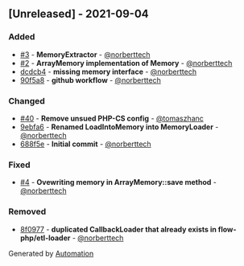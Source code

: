 ## [Unreleased] - 2021-09-04

### Added
- [#3](https://github.com/flow-php/etl-adapter-memory/pull/3) - **MemoryExtractor** - [@norberttech](https://github.com/norberttech)
- [#2](https://github.com/flow-php/etl-adapter-memory/pull/2) - **ArrayMemory implementation of Memory** - [@norberttech](https://github.com/norberttech)
- [dcdcb4](https://github.com/flow-php/etl-adapter-memory/commit/dcdcb45b076597fbadc8c257b018fba2ac75de62) - **missing memory interface** - [@norberttech](https://github.com/norberttech)
- [90f5a8](https://github.com/flow-php/etl-adapter-memory/commit/90f5a824badeb420e0b8a5ed40cb47738d964c5d) - **github workflow** - [@norberttech](https://github.com/norberttech)

### Changed
- [#40](https://github.com/flow-php/etl-adapter-memory/pull/40) - **Remove unsued PHP-CS config** - [@tomaszhanc](https://github.com/tomaszhanc)
- [9ebfa6](https://github.com/flow-php/etl-adapter-memory/commit/9ebfa68eada164ef3c071bc8eeaa750514d5bf1e) - **Renamed LoadIntoMemory into MemoryLoader** - [@norberttech](https://github.com/norberttech)
- [688f5e](https://github.com/flow-php/etl-adapter-memory/commit/688f5e848cf57c0754758dbadcc1ef3f21ac801d) - **Initial commit** - [@norberttech](https://github.com/norberttech)

### Fixed
- [#4](https://github.com/flow-php/etl-adapter-memory/pull/4) - **Ovewriting memory in ArrayMemory::save method** - [@norberttech](https://github.com/norberttech)

### Removed
- [8f0977](https://github.com/flow-php/etl-adapter-memory/commit/8f09779fb878521c6b5ea37343edb9515f133b28) - **duplicated CallbackLoader that already exists in flow-php/etl-loader** - [@norberttech](https://github.com/norberttech)

Generated by [Automation](https://github.com/aeon-php/automation)